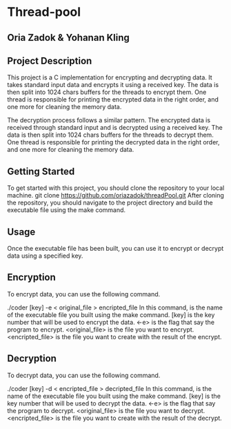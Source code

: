 # Thread-pool
## Oria Zadok & Yohanan Kling

## Project Description
This project is a C implementation for encrypting and decrypting data.
It takes standard input data and encrypts it using a received key.
The data is then split into 1024 chars buffers for the threads to encrypt them.
One thread is responsible for printing the encrypted data in the right order, and one more for cleaning the memory data. 

The decryption process follows a similar pattern.
The encrypted data is received through standard input and is decrypted using a received key.
The data is then split into 1024 chars buffers for the threads to decrypt them.
One thread is responsible for printing the decrypted data in the right order, and one more for cleaning the memory data. 

## Getting Started
To get started with this project, you should clone the repository to your local machine.
git clone https://github.com/oriazadok/threadPool.git
After cloning the repository, you should navigate to the project directory and build the executable file using the make command.

## Usage
Once the executable file has been built, you can use it to encrypt or decrypt data using a specified key.

## Encryption
To encrypt data, you can use the following command.

./coder [key] -e < original_file > encripted_file
In this command, <coder> is the name of the executable file you built using the make command.
[key] is the key number that will be used to encrypt the data.
<-e> is the flag that say the program to encrypt.
<original_file> is the file you want to encrypt.
<encripted_file> is the file you want to create with the result of the encrypt.

## Decryption
To decrypt data, you can use the following command.

./coder [key] -d < encripted_file > decripted_file
In this command, <coder> is the name of the executable file you built using the make command.
[key] is the key number that will be used to decrypt the data.
<-e> is the flag that say the program to decrypt.
<original_file> is the file you want to decrypt.
<encripted_file> is the file you want to create with the result of the decrypt.
